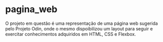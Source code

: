 # pagina_web
O projeto em questão é uma representação de uma página web 
sugerida pelo Projeto Odin, onde o mesmo dispoibilizou um 
layout para seguir e exercitar conhecimentos adquiridos em 
HTML, CSS e Flexbox. 

